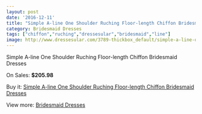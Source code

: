 ```yaml
---
layout: post
date: '2016-12-11'
title: "Simple A-line One Shoulder Ruching Floor-length Chiffon Bridesmaid Dresses"
category: Bridesmaid Dresses
tags: ["chiffon","ruching","dressesular","bridesmaid","line"]
image: http://www.dressesular.com/3789-thickbox_default/simple-a-line-one-shoulder-ruching-floor-length-chiffon-bridesmaid-dresses.jpg
---
```

Simple A-line One Shoulder Ruching Floor-length Chiffon Bridesmaid Dresses

On Sales: **$205.98**
<a href="https://www.dressesular.com/bridesmaid-dresses/1492-simple-a-line-one-shoulder-ruching-floor-length-chiffon-bridesmaid-dresses.html"><amp-img layout="responsive" width="600" height="600" src="//www.dressesular.com/3789-thickbox_default/simple-a-line-one-shoulder-ruching-floor-length-chiffon-bridesmaid-dresses.jpg" alt="Simple A-line One Shoulder Ruching Floor-length Chiffon Bridesmaid Dresses 0" /></a>

Buy it: [Simple A-line One Shoulder Ruching Floor-length Chiffon Bridesmaid Dresses](https://www.dressesular.com/bridesmaid-dresses/1492-simple-a-line-one-shoulder-ruching-floor-length-chiffon-bridesmaid-dresses.html "Simple A-line One Shoulder Ruching Floor-length Chiffon Bridesmaid Dresses")

View more: [Bridesmaid Dresses](https://www.dressesular.com/4-bridesmaid-dresses "Bridesmaid Dresses")